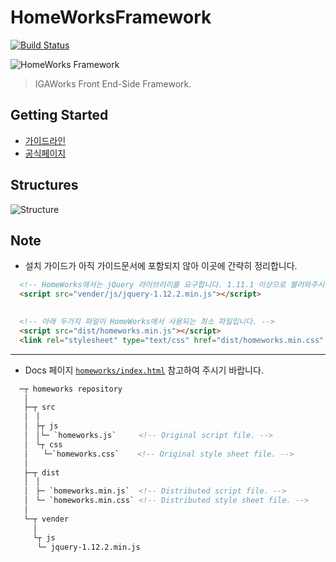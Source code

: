 # HomeWorksFramework

[![Build Status](https://travis-ci.com/IGAWorksDev/homeworks.svg?token=x98k8HzDc3zdfP6gvssV&branch=master)](https://travis-ci.com/IGAWorksDev/homeworks)

![HomeWorks Framework](https://s3.ap-northeast-2.amazonaws.com/homeworks.igaworks.com/main/src/images/homeworks.png)

> IGAWorks Front End-Side Framework.

## Getting Started

- [가이드라인](https://kennethanceyer.gitbooks.io/homeworks-framework-wiki/content/index.html)
- [공식페이지](http://homeworks.igaworks.com/main/docs/index.html)

## Structures

![Structure](https://s3.ap-northeast-2.amazonaws.com/homeworks.igaworks.com/main/src/images/Introduction.png)

## Note

- 설치 가이드가 아직 가이드문서에 포함되지 않아 이곳에 간략히 정리합니다.
```html
  <!-- HomeWorks에서는 jQuery 라이브러리를 요구합니다. 1.11.1 이상으로 불러와주시기 바랍니다. -->
  <script src="vender/js/jquery-1.12.2.min.js"></script>
  

  <!-- 아래 두가지 파일이 HomeWorks에서 사용되는 최소 파일입니다. -->
  <script src="dist/homeworks.min.js"></script>
  <link rel="stylesheet" type="text/css" href="dist/homeworks.min.css" />
```

----

- Docs 페이지 [`homeworks/index.html`](http://homeworks.igaworks.com/main/docs/index.html) 참고하여 주시기 바랍니다.

```html
  ─┬ homeworks repository
   │
   ├─┬ src
   │　│ 
   │　├┬ js
   │　│└─ `homeworks.js`     <!-- Original script file. -->
   │　└┬ css
   │　　└─`homeworks.css`    <!-- Original style sheet file. -->
   │
   ├─┬ dist
   │　│ 
   │　├─ `homeworks.min.js`  <!-- Distributed script file. -->
   │　└─ `homeworks.min.css` <!-- Distributed style sheet file. -->
   │
   └─┬ vender
     │
     └┬ js
      └─ jquery-1.12.2.min.js
```
